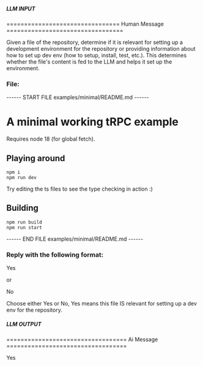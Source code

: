 ##### LLM INPUT #####
================================ Human Message =================================

Given a file of the repository, determine if it is relevant for setting up a development environment for the repository or providing information about how to set up dev env (how to setup, install, test, etc.). This determines whether the file's content is fed to the LLM and helps it set up the environment.

### File:
------ START FILE examples/minimal/README.md ------
# A minimal working tRPC example

Requires node 18 (for global fetch).

## Playing around

```
npm i
npm run dev
```

Try editing the ts files to see the type checking in action :)

## Building

```
npm run build
npm run start
```

------ END FILE examples/minimal/README.md ------

### Reply with the following format:

<rel>Yes</rel>

or

<rel>No</rel>

Choose either Yes or No, Yes means this file IS relevant for setting up a dev env for the repository.

##### LLM OUTPUT #####
================================== Ai Message ==================================

<rel>Yes</rel>